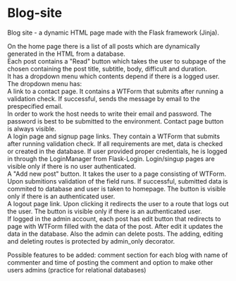 # Blog-site
Blog site - a dynamic HTML page made with the Flask framework (Jinja).<br />

On the home page there is a list of all posts which are dynamically generated in the HTML from a database.<br />
Each post contains a "Read" button which takes the user to subpage of the chosen containing the post title, subtitle, body, difficult and duration.<br />
It has a dropdown menu which contents depend if there is a logged user.<br />
The dropdown menu has:<br />
A link to a contact page. It contains a WTForm that submits after running a validation check. If successful, sends the message by email to the prespecified email. <br />
In order to work the host needs to write their email and password. The password is best to be submitted to the environment. Contact page button is always visible.<br />
A login page and signup page links. They contain a WTForm that submits after running validation check. If all requirements are met, data is checked or created in the database. If user provided proper credentials, he is logged in through the LoginManager from Flask-Login. Login/singup pages are visible only if there is no user authenticated.<br />
A "Add new post" button. It takes the user to a page consisting of WTForm. Upon submitions validation of the field runs. If successful, submitted data is commited to database and user is taken to homepage. The button is visible only if there is an authenticated user.<br />
A logout page link. Upon clicking it redirects the user to a route that logs out the user. The button is visible only if there is an authenticated user. <br />
If logged in the admin account, each post has edit button that redirects to page with WTForm filled with the data of the post. After edit it updates the data in the database.
Also the admin can delete posts.
The adding, editing and deleting routes is protected by admin_only decorator.<br />


Possible features to be added: comment section for each blog with name of commenter and time of posting the comment and option to make other users admins (practice for relational databases)<br />
